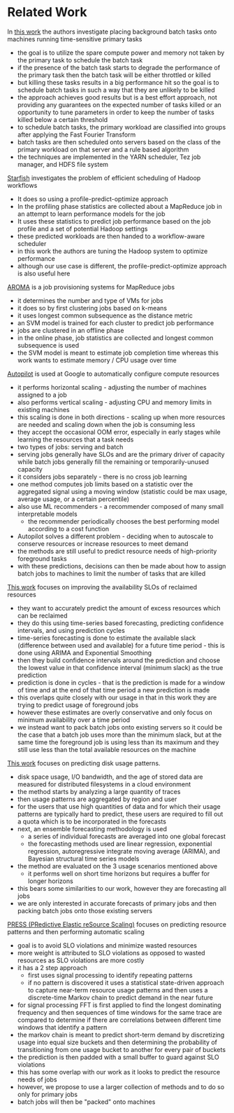 # Related Work
In [this work](https://www.microsoft.com/en-us/research/wp-content/uploads/2015/08/Harvesting-OSDI16.pdf) the authors investigate placing background batch tasks onto machines running time-sensitive primary tasks
* the goal is to utilize the spare compute power and memory not taken by the primary task to schedule the batch task
* if the presence of the batch task starts to degrade the performance of the primary task then the batch task will be either throttled or killed
* but killing these tasks results in a big performance hit so the goal is to schedule batch tasks in such a way that they are unlikely to be killed
* the approach achieves good results but is a best effort approach, not providing any guarantees on the expected number of tasks killed or an opportunity to tune parameters in order to keep the number of tasks killed below a certain threshold
* to schedule batch tasks, the primary workload are classified into groups after applying the Fast Fourier Transform
* batch tasks are then scheduled onto servers based on the class of the primary workload on that server and a rule based algorithm
* the techniques are implemented in the YARN scheduler, Tez job manager, and HDFS file system

[Starfish](http://cidrdb.org/cidr2011/Papers/CIDR11_Paper36.pdf) investigates the problem of efficient scheduling of Hadoop workflows
* It does so using a profile-predict-optimize approach
* In the profiling phase statistics are collected about a MapReduce job in an attempt to learn performance models for the job
* It uses these statistics to predict job performance based on the job profile and a set of potential Hadoop settings
* these predicted workloads are then handed to a workflow-aware scheduler
* in this work the authors are tuning the Hadoop system to optimize performance
* although our use case is different, the profile-predict-optimize approach is also useful here

[AROMA](https://dl.acm.org/doi/pdf/10.1145/2371536.2371547) is a job provisioning systems for MapReduce jobs
* it determines the number and type of VMs for jobs
* it does so by first clustering jobs based on k-means
* it uses longest common subsequence as the distance metric
* an SVM model is trained for each cluster to predict job performance
* jobs are clustered in an offline phase
* in the online phase, job statistics are collected and longest common subsequence is used
* the SVM model is meant to estimate job completion time whereas this work wants to estimate memory / CPU usage over time

[Autopilot](https://john.e-wilkes.com/papers/2020-EuroSys-Autopilot.pdf) is used at Google to automatically configure compute resources
* it performs horizontal scaling - adjusting the number of machines assigned to a job
* also performs vertical scaling - adjusting CPU and memory limits in existing machines
* this scaling is done in both directions - scaling up when more resources are needed and scaling down when the job is consuming less
* they accept the occasional OOM error, especially in early stages while learning the resources that a task needs
* two types of jobs: serving and batch
* serving jobs generally have SLOs and are the primary driver of capacity while batch jobs generally fill the remaining or temporarily-unused capacity
* it considers jobs separately - there is no cross job learning
* one method computes job limits based on a statistic over the aggregated signal using a moving window (statistic could be max usage, average usage, or a certain percentile)
* also use ML recommenders - a recommender composed of many small interpretable models
  * the recommender periodically chooses the best performing model according to a cost function
* Autopilot solves a different problem - deciding when to autoscale to conserve resources or increase resources to meet demand
* the methods are still useful to predict resource needs of high-priority foreground tasks
* with these predictions, decisions can then be made about how to assign batch jobs to machines to limit the number of tasks that are killed

[This work](https://dl.acm.org/doi/pdf/10.1145/2670979.2670999) focuses on improving the availability SLOs of reclaimed resources
* they want to accurately predict the amount of excess resources which can be reclaimed
* they do this using time-series based forecasting, predicting confidence intervals, and using prediction cycles
* time-series forecasting is done to estimate the available slack (difference between used and available) for a future time period - this is done using ARIMA and Exponential Smoothing
* then they build confidence intervals around the prediction and choose the lowest value in that confidence interval (minimum slack) as the true prediction
* prediction is done in cycles - that is the prediction is made for a window of time and at the end of that time period a new prediction is made
* this overlaps quite closely with our usage in that in this work they are trying to predict usage of foreground jobs
* however these estimates are overly conservative and only focus on minimum availability over a time period
* we instead want to pack batch jobs onto existing servers so it could be the case that a batch job uses more than the minimum slack, but at the same time the foreground job is using less than its maximum and they still use less than the total available resources on the machine

[This work](https://dl-acm-org.myaccess.library.utoronto.ca/doi/pdf/10.1145/2287036.2287050) focuses on predicting disk usage patterns.
* disk space usage, I/O bandwidth, and the age of stored data are measured for distributed filesystems in a cloud environment
* the method starts by analyzing a large quantity of traces
* then usage patterns are aggregated by region and user
* for the users that use high quantities of data and for which their usage patterns are typically hard to predict, these users are required to fill out a quota which is to be incorporated in the forecasts
* next, an ensemble forecasting methodology is used
  * a series of individual forecasts are averaged into one global forecast
  * the forecasting methods used are linear regression, exponential regression, autoregressive integrate moving average (ARIMA), and Bayesian structural time series models
* the method are evaluated on the 3 usage scenarios mentioned above
  * it performs well on short time horizons but requires a buffer for longer horizons
* this bears some similarities to our work, however they are forecasting all jobs
* we are only interested in accurate forecasts of primary jobs and then packing batch jobs onto those existing servers

[PRESS (PRedictive Elastic reSource Scaling)](https://ieeexplore-ieee-org.myaccess.library.utoronto.ca/stamp/stamp.jsp?tp=&arnumber=5691343) focuses on predicting resource patterns and then performing automatic scaling
* goal is to avoid SLO violations and minimize wasted resources
* more weight is attributed to SLO violations as opposed to wasted resources as SLO violations are more costly
* it has a 2 step approach
  * first uses signal processing to identify repeating patterns
  * if no pattern is discovered it uses a statistical state-driven approach to capture near-term resource usage patterns and then uses a discrete-time Markov chain to predict demand in the near future
* for signal processing FFT is first applied to find the longest dominating frequency and then sequences of time windows for the same trace are compared to determine if there are correlations between different time windows that identify a pattern
* the markov chain is meant to predict short-term demand by discretizing usage into equal size buckets and then determining the probability of transitioning from one usage bucket to another for every pair of buckets
* the prediction is then padded with a small buffer to guard against SLO violations
* this has some overlap with our work as it looks to predict the resource needs of jobs
* however, we propose to use a larger collection of methods and to do so only for primary jobs
* batch jobs will then be "packed" onto machines
